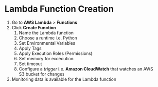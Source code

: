# Lambda Function Creation

1. Go to **AWS Lambda** > **Functions**
2. Click **Create Function**
   1. Name the Lambda function
   2. Choose a runtime i.e. Python
   3. Set Environmental Variables
   4. Apply Tags
   5. Apply Execution Roles (Permissions)
   6. Set memory for excecution
   7. Set timeout
   8. Configure a *trigger* i.e. **Amazon CloudWatch** that watches an AWS S3 bucket for changes
3. Monitoring data is available for the Lambda function
